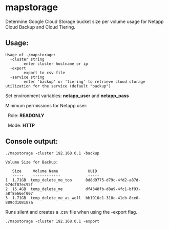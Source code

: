 # mapstorage

Determine Google Cloud Storage bucket size per volume usage for Netapp Cloud Backup and Cloud Tiering.

## Usage:
```
Usage of ./mapstorage:
  -cluster string
        enter cluster hostname or ip
  -export
        export to csv file
  -service string
        enter 'backup' or 'tiering' to retrieve cloud storage utilization for the service (default "backup")
```

Set environment variables: **netapp_user** and **netapp_pass**

Minimum permissions for Netapp user:

&nbsp; Role: **READONLY**

&nbsp; Mode: **HTTP**

## Console output:
```
./mapstorage -cluster 192.168.0.1 -backup

Volume Size for Backup:

   Size     Volume Name             UUID                                  
   -----    ------------            -----                                 
1  1.71GB  temp_delete_me_too      8d8d9775-d79c-4fd2-a87d-674df87ec95f  
2  15.4GB  temp_delete_me          df4348fb-d8a9-4fc1-bf93-a8f8e66ef007  
3  1.71GB  temp_delete_me_as_well  bb1910c1-310c-41cb-8ce0-889cd108187a
```

Runs silent and creates a .csv file when using the -export flag.

```
./mapstorage -cluster 192.168.0.1 -export
```